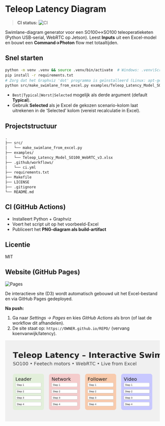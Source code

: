 # Teleop Latency Diagram

> **CI status:** ![CI](https://github.com/koenvanwijk/latency/actions/workflows/ci.yml/badge.svg)

Swimlane-diagram generator voor een SO100↔SO100 teleoperatieketen (Python USB-serial, WebRTC op Jetson).
Leest **Inputs** uit een Excel-model en bouwt een **Command→Photon** flow met totaaltijden.

## Snel starten

```bash
python -m venv .venv && source .venv/bin/activate  # Windows: .venv\Scripts\activate
pip install -r requirements.txt
# Zorg dat het Graphviz 'dot' programma is geïnstalleerd (Linux: apt-get install graphviz, macOS: brew install graphviz, Windows: choco install graphviz)
python src/make_swimlane_from_excel.py examples/Teleop_Latency_Model_SO100_WebRTC_v3.xlsx out.png Typical
```

- `Best|Typical|Worst|Selected` mogelijk als derde argument (default **Typical**).
- Gebruik **Selected** als je Excel de gekozen scenario-kolom laat uitrekenen in de ‘Selected’ kolom (vereist recalculatie in Excel).

## Projectstructuur

```
.
├── src/
│   └── make_swimlane_from_excel.py
├── examples/
│   └── Teleop_Latency_Model_SO100_WebRTC_v3.xlsx
├── .github/workflows/
│   └── ci.yml
├── requirements.txt
├── Makefile
├── LICENSE
├── .gitignore
└── README.md
```

## CI (GitHub Actions)

- Installeert Python + Graphviz
- Voert het script uit op het voorbeeld-Excel
- Publiceert het **PNG-diagram als build-artifact**

## Licentie

MIT

## Website (GitHub Pages)

![Pages](https://github.com/koenvanwijk/latency/actions/workflows/pages.yml/badge.svg)

De interactieve site (D3) wordt automatisch gebouwd uit het Excel-bestand en via GitHub Pages gedeployed.

**Na push:**
1. Ga naar *Settings → Pages* en kies *GitHub Actions* als bron (of laat de workflow dit afhandelen).
2. De site staat op: `https://OWNER.github.io/REPO/` (vervang koenvanwijk/latency).


![OpenGraph image](site/og-image.png)
